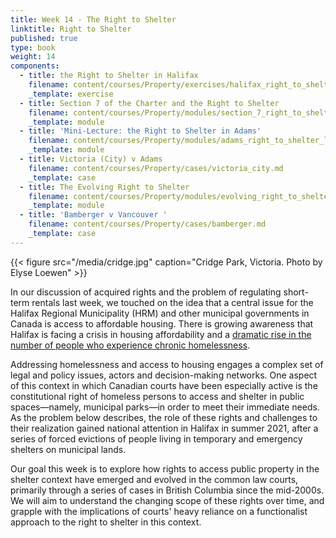 ```yaml
---
title: Week 14 - The Right to Shelter
linktitle: Right to Shelter
published: true
type: book
weight: 14
components:
  - title: the Right to Shelter in Halifax
    filename: content/courses/Property/exercises/halifax_right_to_shelter.md
    _template: exercise
  - title: Section 7 of the Charter and the Right to Shelter
    filename: content/courses/Property/modules/section_7_right_to_shelter.md
    _template: module
  - title: 'Mini-Lecture: the Right to Shelter in Adams'
    filename: content/courses/Property/modules/adams_right_to_shelter_lecture.md
    _template: module
  - title: Victoria (City) v Adams
    filename: content/courses/Property/cases/victoria_city.md
    _template: case
  - title: The Evolving Right to Shelter
    filename: content/courses/Property/modules/evolving_right_to_shelter.md
    _template: module
  - title: 'Bamberger v Vancouver '
    filename: content/courses/Property/cases/bamberger.md
    _template: case
---
```


{{< figure src="/media/cridge.jpg" caption="Cridge Park, Victoria. Photo by Elyse Loewen" >}}

In our discussion of acquired rights and the problem of regulating short-term rentals last week, we touched on the idea that a central issue for the Halifax Regional Municipality (HRM) and other municipal governments in Canada is access to affordable housing. There is growing awareness that Halifax is facing a crisis in housing affordability and a [dramatic rise in the number of people who experience chronic homelessness](https://www.cbc.ca/news/canada/nova-scotia/homeless-report-2020-covid-19-affordable-housing-association-of-nova-scotia-1.5805458).

Addressing homelessness and access to housing engages a complex set of legal and policy issues, actors and decision-making networks. One aspect of this context in which Canadian courts have been especially active is the constitutional right of homeless persons to access and shelter in public spaces—namely, municipal parks—in order to meet their immediate needs. As the problem below describes, the role of these rights and challenges to their realization gained national attention in Halifax in summer 2021, after a series of forced evictions of people living in temporary and emergency shelters on municipal lands.

Our goal this week is to explore how rights to access public property in the shelter context have emerged and evolved in the common law courts, primarily through a series of cases in British Columbia since the mid-2000s. We will aim to understand the changing scope of these rights over time, and grapple with the implications of courts' heavy reliance on a functionalist approach to the right to shelter in this context.



